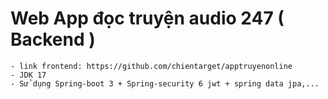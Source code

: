 # Web App đọc truyện audio 247 ( Backend )
    - link frontend: https://github.com/chientarget/apptruyenonline
    - JDK 17
    - Sử dụng Spring-boot 3 + Spring-security 6 jwt + spring data jpa,...

